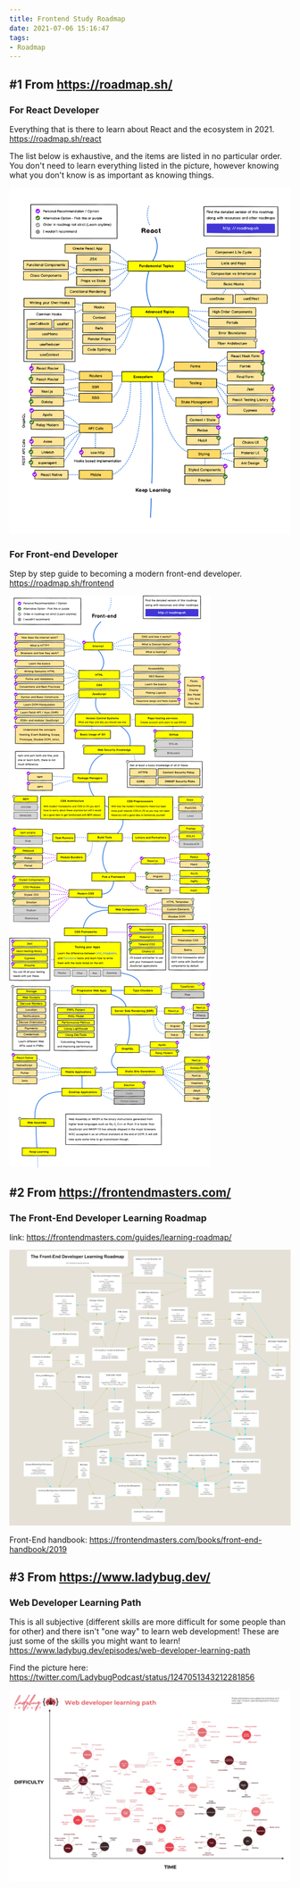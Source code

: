 ```yaml
---
title: Frontend Study Roadmap
date: 2021-07-06 15:16:47
tags:
- Roadmap
---
```




## #1 From https://roadmap.sh/

### For React Developer

Everything that is there to learn about React and the ecosystem in 2021. https://roadmap.sh/react

 The list below is exhaustive, and the items are listed in no particular order. You don't need to learn everything listed in the picture, however knowing what you don't know is as important as knowing things.

![react-roadmap](https://raw.githubusercontent.com/macshion/PicBed/main/2021/react-roadmap.png)

### For Front-end Developer

Step by step guide to becoming a modern front-end developer. https://roadmap.sh/frontend

![](https://raw.githubusercontent.com/macshion/PicBed/main/2021/frontend.png)



## #2 From https://frontendmasters.com/

### The Front-End Developer Learning Roadmap

link: https://frontendmasters.com/guides/learning-roadmap/

![roadmap-2](https://raw.githubusercontent.com/macshion/PicBed/main/2021/roadmap-2.png)



Front-End handbook: https://frontendmasters.com/books/front-end-handbook/2019

## #3 From https://www.ladybug.dev/

### Web Developer Learning Path

This is all subjective (different skills are more difficult for some people than for other) and there isn't "one way" to learn web development! These are just some of the skills you might want to learn! https://www.ladybug.dev/episodes/web-developer-learning-path

Find the picture here:  https://twitter.com/LadybugPodcast/status/1247051343212281856

![EU5qV4-XYAA3DBR](https://raw.githubusercontent.com/macshion/PicBed/main/2021/EU5qV4-XYAA3DBR.jpg)
